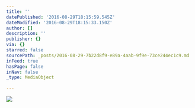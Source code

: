 ```yaml
---
title: ''
datePublished: '2016-08-29T18:15:59.545Z'
dateModified: '2016-08-29T18:15:33.150Z'
author: []
description: ''
publisher: {}
via: {}
starred: false
sourcePath: _posts/2016-08-29-7b22d8f9-e89a-4aab-9f9e-73ce244ec1c9.md
inFeed: true
hasPage: false
inNav: false
_type: MediaObject

---
```

![](https://the-grid-user-content.s3-us-west-2.amazonaws.com/91ffe983-784c-4d58-a889-f8ce72a87882.jpg)
